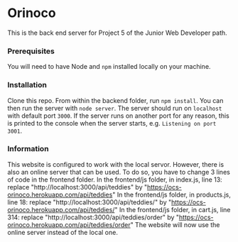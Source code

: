 # Orinoco #

This is the back end server for Project 5 of the Junior Web Developer path.

### Prerequisites ###

You will need to have Node and `npm` installed locally on your machine.

### Installation ###

Clone this repo. From within the backend folder, run `npm install`. You 
can then run the server with `node server`. 
The server should run on `localhost` with default port `3000`. If the
server runs on another port for any reason, this is printed to the
console when the server starts, e.g. `Listening on port 3001`.

### Information ###

This website is configured to work with the local servor.
However, there is also an online server that can be used.
To do so, you have to change 3 lines of code in the frontend folder.
In the frontend/js folder, in index.js, line 13:
    replace "http://localhost:3000/api/teddies" by "https://ocs-orinoco.herokuapp.com/api/teddies"
In the frontend/js folder, in products.js, line 18:
    replace "http://localhost:3000/api/teddies/" by "https://ocs-orinoco.herokuapp.com/api/teddies/"
In the frontend/js folder, in cart.js, line 314:
    replace "http://localhost:3000/api/teddies/order" by "https://ocs-orinoco.herokuapp.com/api/teddies/order"
The website will now use the online server instead of the local one.